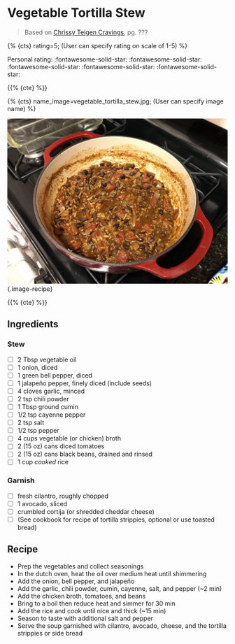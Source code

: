 # Vegetable Tortilla Stew

> Based on [Chrissy Teigen Cravings], pg. ???

{% {cts} rating=5; (User can specify rating on scale of 1-5) %}

Personal rating: :fontawesome-solid-star: :fontawesome-solid-star: :fontawesome-solid-star: :fontawesome-solid-star: :fontawesome-solid-star:

{{% {cte} %}}

{% {cts} name_image=vegetable_tortilla_stew.jpg; (User can specify image name) %}

![vegetable_tortilla_stew.jpg](./vegetable_tortilla_stew.jpg){.image-recipe}

{{% {cte} %}}

## Ingredients

### Stew

- [ ] 2 Tbsp vegetable oil
- [ ] 1 onion, diced
- [ ] 1 green bell pepper, diced
- [ ] 1 jalapeño pepper, finely diced (include seeds)
- [ ] 4 cloves garlic, minced
- [ ] 2 tsp chili powder
- [ ] 1 Tbsp ground cumin
- [ ] 1/2 tsp cayenne pepper
- [ ] 2 tsp salt
- [ ] 1/2 tsp pepper
- [ ] 4 cups vegetable (or chicken) broth
- [ ] 2 (15 oz) cans diced tomatoes
- [ ] 2 (15 oz) cans black beans, drained and rinsed
- [ ] 1 cup *cooked* rice

### Garnish

- [ ] fresh cilantro, roughly chopped
- [ ] 1 avocado, sliced
- [ ] crumbled cortija (or shredded cheddar cheese)
- [ ] (See cookbook for recipe of tortilla strippies, optional or use toasted bread)

## Recipe

- Prep the vegetables and collect seasonings
- In the dutch oven, heat the oil over medium heat until shimmering
- Add the onion, bell pepper, and jalapeño
- Add the garlic, chili powder, cumin, cayenne, salt, and pepper (~2 min)
- Add the chicken broth, tomatoes, and beans
- Bring to a boil then reduce heat and simmer for 30 min
- Add the rice and cook until nice and thick (~15 min)
- Season to taste with additional salt and pepper
- Serve the soup garnished with cilantro, avocado, cheese, and the tortilla strippies or side bread

[chrissy teigen cravings]: https://www.penguinrandomhouse.com/books/252973/cravings-by-chrissy-teigen-with-adeena-sussman/
